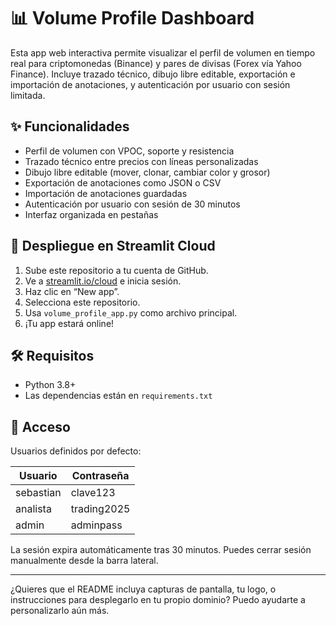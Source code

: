 # 📊 Volume Profile Dashboard

Esta app web interactiva permite visualizar el perfil de volumen en tiempo real para criptomonedas (Binance) y pares de divisas (Forex vía Yahoo Finance). Incluye trazado técnico, dibujo libre editable, exportación e importación de anotaciones, y autenticación por usuario con sesión limitada.

## ✨ Funcionalidades

- Perfil de volumen con VPOC, soporte y resistencia
- Trazado técnico entre precios con líneas personalizadas
- Dibujo libre editable (mover, clonar, cambiar color y grosor)
- Exportación de anotaciones como JSON o CSV
- Importación de anotaciones guardadas
- Autenticación por usuario con sesión de 30 minutos
- Interfaz organizada en pestañas

## 🚀 Despliegue en Streamlit Cloud

1. Sube este repositorio a tu cuenta de GitHub.
2. Ve a [streamlit.io/cloud](https://streamlit.io/cloud) e inicia sesión.
3. Haz clic en “New app”.
4. Selecciona este repositorio.
5. Usa `volume_profile_app.py` como archivo principal.
6. ¡Tu app estará online!

## 🛠️ Requisitos

- Python 3.8+
- Las dependencias están en `requirements.txt`

## 🔐 Acceso

Usuarios definidos por defecto:

| Usuario    | Contraseña   |
|------------|--------------|
| sebastian  | clave123     |
| analista   | trading2025  |
| admin      | adminpass    |

La sesión expira automáticamente tras 30 minutos. Puedes cerrar sesión manualmente desde la barra lateral.

---

¿Quieres que el README incluya capturas de pantalla, tu logo, o instrucciones para desplegarlo en tu propio dominio? Puedo ayudarte a personalizarlo aún más.
